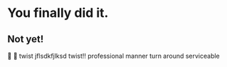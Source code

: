# You finally did it.
## Not yet!
:bug:
🥇
twist
jflsdkfjlksd
twist!!
professional manner
turn around
serviceable
